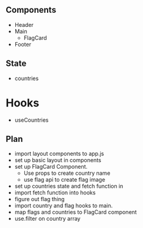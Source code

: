 ## Components
- Header
- Main
  - FlagCard
- Footer


## State
- countries


# Hooks
- useCountries


## Plan
- import layout components to app.js
- set up basic layout in components
- set up FlagCard Component.
  - Use props to create country name
  - use flag api to create flag image
- set up countries state and fetch function in 
- import fetch function into hooks
- figure out flag thing
- import country and flag hooks to main.
- map flags and countries to FlagCard component
- use.filter on country array






